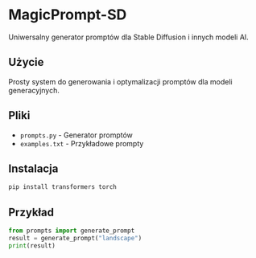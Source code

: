 # MagicPrompt-SD

Uniwersalny generator promptów dla Stable Diffusion i innych modeli AI.

## Użycie

Prosty system do generowania i optymalizacji promptów dla modeli generacyjnych.

## Pliki

- `prompts.py` - Generator promptów
- `examples.txt` - Przykładowe prompty

## Instalacja

```bash
pip install transformers torch
```

## Przykład

```python
from prompts import generate_prompt
result = generate_prompt("landscape")
print(result)
```